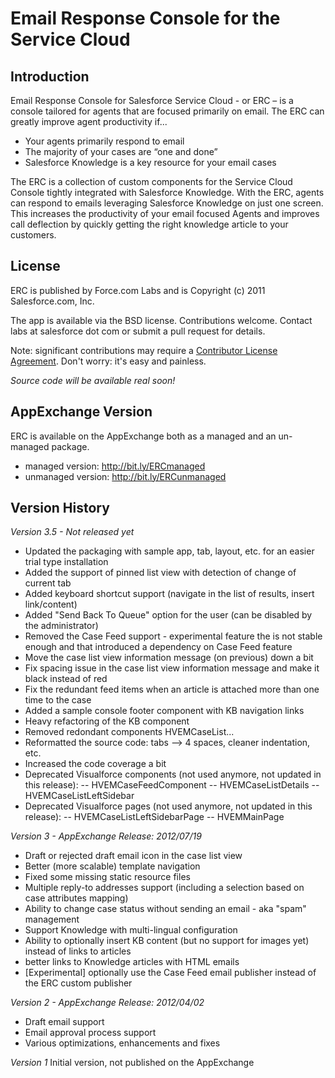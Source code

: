Email Response Console for the Service Cloud
============================================

Introduction
------------
Email Response Console for Salesforce Service Cloud - or ERC – is a console tailored for agents that are focused primarily on email. The ERC can greatly improve agent productivity if...

- Your agents primarily respond to email
- The majority of your cases are “one and done”
- Salesforce Knowledge is a key resource for your email cases


The ERC is a collection of custom components for the Service Cloud Console tightly integrated with Salesforce Knowledge. With the ERC, agents can respond to emails leveraging Salesforce Knowledge on just one screen. This increases the productivity of your email focused Agents and improves call deflection by quickly getting the right knowledge article to your customers.


License
-------
ERC is published by Force.com Labs and is Copyright (c) 2011 Salesforce.com, Inc.

The app is available via the BSD license.  Contributions welcome. Contact labs at salesforce dot com or submit a pull request for details.

Note: significant contributions may require a [Contributor License Agreement](http://blogs.developerforce.com/labs/files/2011/08/Salesforce_OpenSource_Contributor_Agreement_20110610.pdf).  Don't worry: it's easy and painless.

*Source code will be available real soon!*


AppExchange Version
-------------------
ERC is available on the AppExchange both as a managed and an un-managed package.

- managed version: http://bit.ly/ERCmanaged
- unmanaged version: http://bit.ly/ERCunmanaged


Version History
---------------

*Version 3.5 - Not released yet*

- Updated the packaging with sample app, tab, layout, etc. for an easier trial type installation
- Added the support of pinned list view with detection of change of current tab
- Added keyboard shortcut support (navigate in the list of results, insert link/content)
- Added "Send Back To Queue" option for the user (can be disabled by the administrator)
- Removed the Case Feed support - experimental feature the is not stable enough and that introduced a dependency on Case Feed feature
- Move the case list view information message (on previous) down a bit
- Fix spacing issue in the case list view information message and make it black instead of red
- Fix the redundant feed items when an article is attached more than one time to the case
- Added a sample console footer component with KB navigation links
- Heavy refactoring of the KB component
- Removed redondant components HVEMCaseList...
- Reformatted the source code: tabs --> 4 spaces, cleaner indentation, etc.
- Increased the code coverage a bit
- Deprecated Visualforce components (not used anymore, not updated in this release):
-- HVEMCaseFeedComponent
-- HVEMCaseListDetails
-- HVEMCaseListLeftSidebar
- Deprecated Visualforce pages (not used anymore, not updated in this release):
-- HVEMCaseListLeftSidebarPage
-- HVEMMainPage
 
*Version 3 - AppExchange Release: 2012/07/19*

- Draft or rejected draft email icon in the case list view
- Better (more scalable) template navigation
- Fixed some missing static resource files
- Multiple reply-to addresses support (including a selection based on case attributes mapping)
- Ability to change case status without sending an email - aka "spam" management
- Support Knowledge with multi-lingual configuration
- Ability to optionally insert KB content (but no support for images yet) instead of links to articles
- better links to Knowledge articles with HTML emails
- [Experimental] optionally use the Case Feed email publisher instead of the ERC custom publisher

*Version 2 - AppExchange Release: 2012/04/02*

- Draft email support
- Email approval process support
- Various optimizations, enhancements and fixes

*Version 1*
Initial version, not published on the AppExchange
